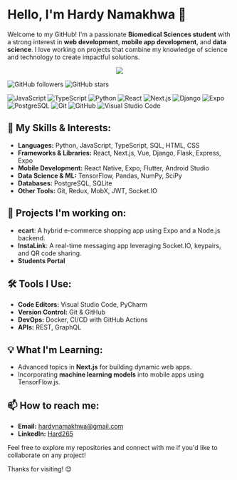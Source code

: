 # Hello, I'm Hardy Namakhwa 👋

Welcome to my GitHub! I'm a passionate **Biomedical Sciences student** with a strong interest in **web development**, **mobile app development**, and **data science**. I love working on projects that combine my knowledge of science and technology to create impactful solutions.

<p align="center">
  <a href="https://skillicons.dev">
    <img src="https://skillicons.dev/icons?i=py,js,ts,nodejs,git,androidstudio,java,kotlin,django,bash,blender,bootstrap,css,dart,express,firebase,flask,github,html,ai,jest,jquery,kali,md,nextjs,pinia,postgresql,postman,pycharm,react,replit,sqlite,sklearn,sequelize,svg,tailwind,vim,vscode,vue,vuetify,xd,yarn&theme=dark&perline=7" />
  </a>
</p>

![GitHub followers](https://img.shields.io/github/followers/Hard265?label=Follow%20Me&style=social) ![GitHub stars](https://img.shields.io/github/stars/Hard265?affiliations=OWNER%2CCOLLABORATOR&style=social)

![JavaScript](https://img.shields.io/badge/Code-JavaScript-informational?style=flat&logo=javascript&color=yellow) ![TypeScript](https://img.shields.io/badge/Code-TypeScript-informational?style=flat&logo=typescript&color=007ACC)
![Python](https://img.shields.io/badge/Code-Python-informational?style=flat&logo=python&color=3776AB)
![React](https://img.shields.io/badge/Framework-React-informational?style=flat&logo=react&color=61DAFB)
![Next.js](https://img.shields.io/badge/Framework-Next.js-informational?style=flat&logo=next.js&color=000000) ![Django](https://img.shields.io/badge/Framework-Django-informational?style=flat&logo=django&color=092E20) ![Expo](https://img.shields.io/badge/Framework-Expo-informational?style=flat&logo=expo&color=000020) ![PostgreSQL](https://img.shields.io/badge/Database-PostgreSQL-informational?style=flat&logo=postgresql&color=4169E1) ![Git](https://img.shields.io/badge/Version%20Control-Git-informational?style=flat&logo=git&color=F05032) ![GitHub](https://img.shields.io/badge/Platform-GitHub-informational?style=flat&logo=github&color=181717) ![Visual Studio Code](https://img.shields.io/badge/Editor-VS%20Code-informational?style=flat&logo=visual-studio-code&color=007ACC)

## 🌟 My Skills & Interests:
- **Languages:** Python, JavaScript, TypeScript, SQL, HTML, CSS
- **Frameworks & Libraries:** React, Next.js, Vue, Django, Flask, Express, Expo
- **Mobile Development:** React Native, Expo, Flutter, Android Studio
- **Data Science & ML:** TensorFlow, Pandas, NumPy, SciPy
- **Databases:** PostgreSQL, SQLite
- **Other Tools:** Git, Redux, MobX, JWT, Socket.IO

## 🚀 Projects I'm working on:
- **ecart**: A hybrid e-commerce shopping app using Expo and a Node.js backend.
- **InstaLink**: A real-time messaging app leveraging Socket.IO, keypairs, and QR code sharing.
- **Students Portal**

## 🛠️ Tools I Use:
- **Code Editors:** Visual Studio Code, PyCharm
- **Version Control:** Git & GitHub
- **DevOps:** Docker, CI/CD with GitHub Actions
- **APIs:** REST, GraphQL

## 💡 What I'm Learning:
- Advanced topics in **Next.js** for building dynamic web apps.
- Incorporating **machine learning models** into mobile apps using TensorFlow.js.

## 📫 How to reach me:
- **Email:** hardynamakhwa@gmail.com
- **LinkedIn:** [Hard265](https://www.linkedin.com/in/hard_265)

Feel free to explore my repositories and connect with me if you'd like to collaborate on any project!

Thanks for visiting! 😊

